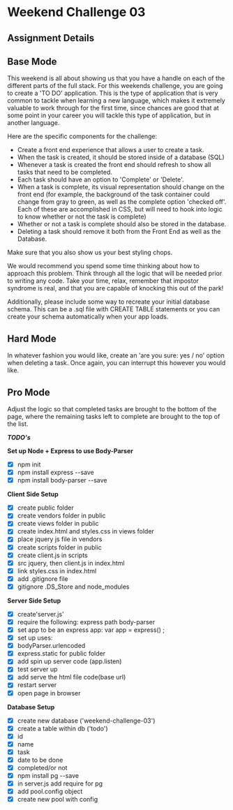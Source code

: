 Weekend Challenge 03
====================

Assignment Details
------------------

Base Mode
---------

This weekend is all about showing us that you have a handle on each of the different parts of the full stack. For this weekends challenge, you are going to create a 'TO DO' application. This is the type of application that is very common to tackle when learning a new language, which makes it extremely valuable to work through for the first time, since chances are good that at some point in your career you will tackle this type of application, but in another language.

Here are the specific components for the challenge:

- Create a front end experience that allows a user to create a task.
- When the task is created, it should be stored inside of a database (SQL)
- Whenever a task is created the front end should refresh to show all tasks that need to be completed.
- Each task should have an option to 'Complete' or 'Delete'.
- When a task is complete, its visual representation should change on the front end (for example, the background of the task        container could change from gray to green, as well as the complete option 'checked off'. Each of these are accomplished in CSS, but will need to hook into logic to know whether or not the task is complete)
- Whether or not a task is complete should also be stored in the database.
- Deleting a task should remove it both from the Front End as well as the Database.

Make sure that you also show us your best styling chops.

We would recommend you spend some time thinking about how to approach this problem. Think through all the logic that will be needed prior to writing any code. Take your time, relax, remember that impostor syndrome is real, and that you are capable of knocking this out of the park!

Additionally, please include some way to recreate your initial database schema. This can be a .sql file with CREATE TABLE statements or you can create your schema automatically when your app loads.

Hard Mode
---------

In whatever fashion you would like, create an 'are you sure: yes / no' option when deleting a task. Once again, you can interrupt this however you would like.

Pro Mode
--------
Adjust the logic so that completed tasks are brought to the bottom of the page, where the remaining tasks left to complete are brought to the top of the list.

***TODO's***

**Set up Node + Express to use Body-Parser**

- [x] npm init
- [x] npm install express --save
- [x] npm install body-parser --save

**Client Side Setup**

- [x] create public folder
- [x] create vendors folder in public
- [x] create views folder in public
- [x] create index.html and styles.css in views folder
- [x] place jquery js file in vendors
- [x] create scripts folder in public
- [x] create client.js in scripts
- [x] src jquery, then client.js in index.html
- [x] link styles.css in index.html
- [x] add .gitignore file
- [x] gitignore .DS_Store and node_modules

**Server Side Setup**

- [x] create'server.js'
- [x] require the following:
    express
    path
    body-parser
- [x] set app to be an express app: var app = express() ;
- [x] set up uses:
- [x] bodyParser.urlencoded
- [x] express.static for public folder
- [x] add spin up server code (app.listen)
- [x] test server up
- [x] add serve the html file code(base url)
- [x] restart server
- [x] open page in browser

**Database Setup**
- [x] create new database ('weekend-challenge-03')
- [x] create a table within db ('todo')
- [x] id
- [x] name
- [x] task
- [x] date to be done
- [x] completed/or not
- [x] npm install pg --save
- [x] in server.js add require for pg
- [x] add pool.config object
- [x] create new pool with config
